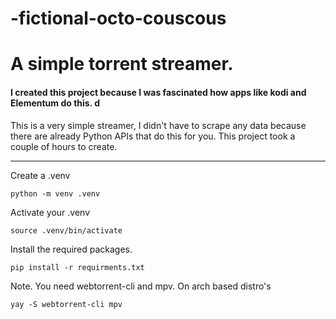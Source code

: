 # -fictional-octo-couscous

<h1>A simple torrent streamer.</h1>
<h4>I created this project because I was fascinated how apps like kodi and Elementum do this. d</h4>

<p>This is a very simple streamer, I didn't have to scrape any data because there are already Python APIs that do this for you. This project took a couple of hours to create.</p>

---

Create a .venv
```
python -m venv .venv
```

Activate your .venv
```
source .venv/bin/activate
```
Install the required packages.
```
pip install -r requirments.txt
```

Note. You need webtorrent-cli and mpv.
On arch based distro's
```
yay -S webtorrent-cli mpv
```
